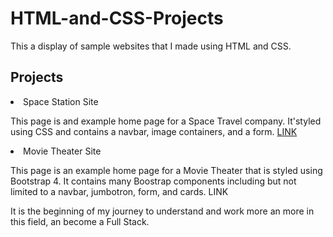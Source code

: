 # HTML-and-CSS-Projects

This a display of sample websites that I made using HTML and CSS.

<h2>Projects</h2>

<li>Space Station Site</li>

<p>This page is and example home page for a Space Travel company. It'styled using CSS and contains a navbar, image containers, and a form.
<a  href="https://github.com/PabloBernalBas/HTML-and-CSS-Projects/blob/main/Projects/Index.html">LINK</a>

<li>Movie Theater Site</li>

<p>This page is an example home page for a Movie Theater that is styled using Bootstrap 4. It contains many Boostrap components including 
but not limited to a navbar, jumbotron, form, and cards.
<a ref="https://github.com/PabloBernalBas/HTML-and-CSS-Projects/blob/main/Academy%20Cinemas/acedemy_cinema.html>LINK</a>

<li>One Page Website</li>

<p>This page use a simple idea in which a play around with different resources, creating what will be a basic website shop. It'styled using CSS and contains a navbar, image containers, and a form.
<a  href="https://github.com/PabloBernalBas/HTML-and-CSS-Projects/blob/main/One-Page%20Website/One-Page%20Site.html">LINK</a>

It is the beginning of my journey to understand and work more an more in this field, an become a Full Stack.

